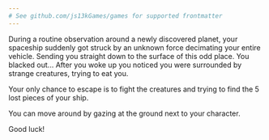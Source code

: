 ```yaml
---
# See github.com/js13kGames/games for supported frontmatter
---
```

During a routine observation around a newly discovered planet, your spaceship suddenly got struck by an unknown force decimating your entire vehicle. Sending you straight down to the surface of this odd place.
You blacked out...
After you woke up you noticed you were surrounded by strange creatures, trying to eat you. 

Your only chance to escape is to fight the creatures and trying to find the 5 lost pieces of your ship.

You can move around by gazing at the ground next to your character. 

Good luck!